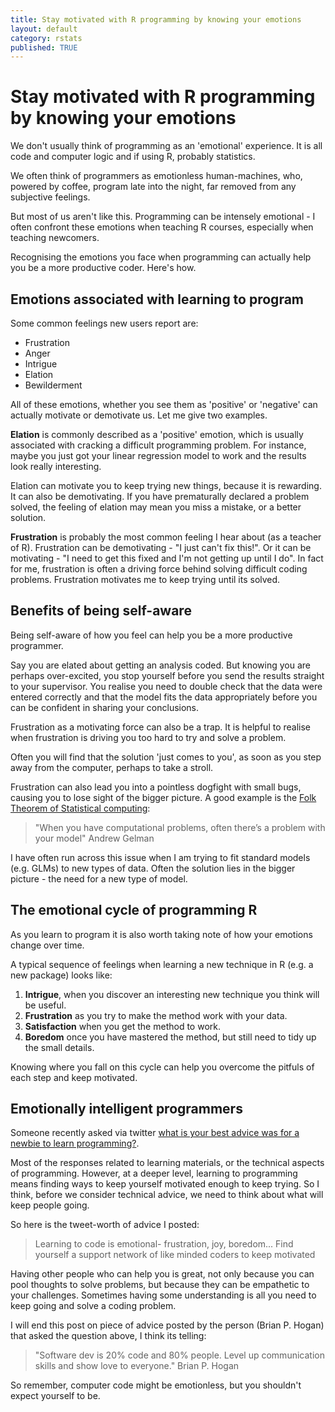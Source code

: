```yaml
---
title: Stay motivated with R programming by knowing your emotions
layout: default
category: rstats
published: TRUE
---
```


# Stay motivated with R programming by knowing your emotions

We don't usually think of programming as an 'emotional' experience. It is all code and computer logic and if using R, probably statistics.

We often think of programmers as emotionless human-machines, who, powered by coffee, program late into the night, far removed from any subjective feelings.

But most of us aren't like this. Programming can be intensely emotional - I often confront these emotions when teaching R courses, especially when teaching newcomers.

Recognising the emotions you face when programming can actually help you be a more productive coder. Here's how.

## Emotions associated with learning to program

Some common feelings new users report are:

* Frustration
* Anger
* Intrigue
* Elation
* Bewilderment

All of these emotions, whether you see them as 'positive' or 'negative' can actually motivate or demotivate us. Let me give two examples.

**Elation** is commonly described as a 'positive' emotion, which is usually associated with cracking a difficult programming problem. For instance, maybe you just got your linear regression model to work and the results look really interesting.

Elation can motivate you to keep trying new things, because it is rewarding. It can also be demotivating. If you have prematurally declared a problem solved, the feeling of elation may mean you miss a mistake, or a better solution.

**Frustration** is probably the most common feeling I hear about (as a teacher of R).
Frustration can be demotivating - "I just can't fix this!". Or it can be motivating - "I need to get this fixed and I'm not getting up until I do". In fact for me, frustration is often a driving force behind solving difficult coding problems. Frustration motivates me to keep trying until its solved.

## Benefits of being self-aware

Being self-aware of how you feel can help you be a more productive programmer.

Say you are elated about getting an analysis coded. But knowing you are perhaps over-excited, you stop yourself before you send the results straight to your supervisor. You realise you need to double check that the data were entered correctly and that the model fits the data appropriately before you can be confident in sharing your conclusions.

Frustration as a motivating force can also be a trap. It is helpful to realise when frustration is driving you too hard to try and solve a problem.

Often you will find that the solution 'just comes to  you', as soon as you step away from the computer, perhaps to take a stroll.

Frustration can also lead you into a pointless dogfight with small bugs, causing you to lose sight of the bigger picture. A good example is the [Folk Theorem of Statistical computing](http://andrewgelman.com/2008/05/13/the_folk_theore/):

> "When you have computational problems, often there’s a problem with your model" Andrew Gelman

I have often run across this issue when I am trying to fit standard models (e.g. GLMs) to new types of data. Often the solution lies in the bigger picture - the need for a new type of model.

## The emotional cycle of programming R

As you learn to program it is also worth taking note of how your emotions change over time.

A typical sequence of feelings when learning a new technique in R (e.g. a new package) looks like:

1. **Intrigue**, when you discover an interesting new technique you think will be useful.
2. **Frustration** as you try to make the method work with your data.
3. **Satisfaction** when you get the method to work.
4. **Boredom** once you have mastered the method, but still need to tidy up the small details.

Knowing where you fall on this cycle can help you overcome the pitfuls of each step and keep motivated.

## Emotionally intelligent programmers

Someone recently asked via twitter [what is your best advice was for a newbie to learn programming?](https://twitter.com/bphogan/status/908038713841766400).

Most of the responses related to learning materials, or the technical aspects of programming. However, at a deeper level, learning to programming means finding ways to keep yourself motivated enough to keep trying. So I think, before we consider technical advice, we need to think about what will keep people going.

So here is the tweet-worth of advice I posted:

> Learning to code is emotional- frustration, joy, boredom... Find yourself a support network of like minded coders to keep motivated

Having other people who can help you is great, not only because you can pool thoughts to solve problems, but because they can be empathetic to your challenges. Sometimes having some understanding is all you need to keep going and solve a coding problem.

I will end this post on piece of advice posted by the person (Brian P. Hogan) that asked the question above, I think its telling:

> "Software dev is 20% code and 80% people. Level up communication skills and show love to everyone." Brian P. Hogan

So remember, computer code might be emotionless, but you shouldn't expect yourself to be.
